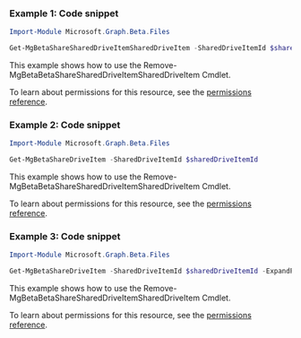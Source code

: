 ### Example 1: Code snippet

```powershellImport-Module Microsoft.Graph.Beta.Files

Get-MgBetaShareSharedDriveItemSharedDriveItem -SharedDriveItemId $sharedDriveItemId
```
This example shows how to use the Remove-MgBetaBetaShareSharedDriveItemSharedDriveItem Cmdlet.
To learn about permissions for this resource, see the [permissions reference](/graph/permissions-reference).

### Example 2: Code snippet

```powershellImport-Module Microsoft.Graph.Beta.Files

Get-MgBetaShareDriveItem -SharedDriveItemId $sharedDriveItemId
```
This example shows how to use the Remove-MgBetaBetaShareSharedDriveItemSharedDriveItem Cmdlet.
To learn about permissions for this resource, see the [permissions reference](/graph/permissions-reference).

### Example 3: Code snippet

```powershellImport-Module Microsoft.Graph.Beta.Files

Get-MgBetaShareDriveItem -SharedDriveItemId $sharedDriveItemId -ExpandProperty "children"
```
This example shows how to use the Remove-MgBetaBetaShareSharedDriveItemSharedDriveItem Cmdlet.
To learn about permissions for this resource, see the [permissions reference](/graph/permissions-reference).


